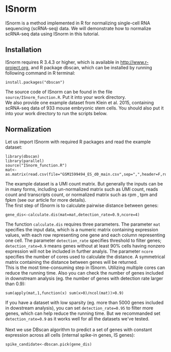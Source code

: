 # ISnorm
ISnorm is a method implemented in R for normalizing single-cell RNA sequencing (scRNA-seq) data. We will demonstrate how to normalize scRNA-seq data using ISnorm in this tutorial.

## Installation
ISnorm requires R 3.4.3 or higher, which is available in http://www.r-project.org, and R package dbscan, which can be installed by running following command in R terminal:
```{r }
install.packages("dbscan")
```
The source code of ISnorm can be found in the file `source/ISnorm_function.R`. Put it into your work directory.<br>
We also provide one example dataset from Klein et al. 2015, containing scRNA-seq data of 933 mouse embryonic stem cells. You should also put it into your work directory to run the scripts below.

## Normalization
Let us import ISnorm with required R packages and read the example dataset:
```{r }
library(dbscan)
library(parallel)
source("ISnorm_function.R")
mat<-as.matrix(read.csv(file="GSM1599494_ES_d0_main.csv",sep=",",header=F,row.names=1))
```
The example dataset is a UMI count matrix. But generally the inputs can be in many forms, including un-normalized matrix such as UMI count, reads count and transcripts count, or normalized matrix such as rpm , tpm and fpkm (see our article for more details).<br>
The first step of ISnorm is to calculate pairwise distance between genes:
```{r }
gene_dis<-calculate.dis(mat=mat,detection_rate=0.9,ncore=4)
```
The function `calculate.dis` requires three parameters. The parameter `mat` specifies the input data, which is a numeric matrix containing expression values, with each row representing one gene and each column representing one cell. The parameter `detection_rate` specifies threshold to filter genes; `detection_rate=0.9` means genes without at least 90% cells having nonzero expression will not be included in further analyis. The parameter `ncore` specifies the number of cores used to calculate the distance. A symmetrical matrix containing the distance between genes will be returned.<br>
This is the most time-consuming step in ISnorm. Utilizing multiple cores can reduce the running time. Also you can check the number of genes included in downstream analysis (eg. the number of genes with detection rate larger than 0.9):
```{r }
sum(apply(mat,1,function(x) sum(x>0)/ncol(mat))>0.9)
```
If you have a dataset with low sparsity (eg. more than 5000 genes included in dowstream analysis), you can set `detection_rate=0.95` to filter more genes, which can help reduce the running time. But we recommanded set `detection_rate=0.9` as it works well for all the datasets we've tested.<br><br>
Next we use DBscan algorithm to predict a set of genes with constant expression across all cells (internal spike-in genes, IS genes):
```{r }
spike_candidate<-dbscan.pick(gene_dis)
```



